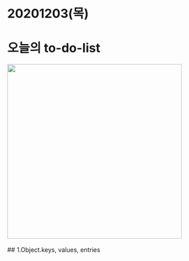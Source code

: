 20201203(목)
=
# 오늘의 to-do-list 
<img width="400" src="https://user-images.githubusercontent.com/71910560/101023403-0f2f2500-35b6-11eb-930c-8c1b7e18920a.jpg">
<br><br>
## 1.Object.keys, values, entries
